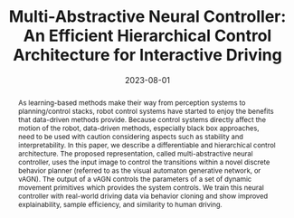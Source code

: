 ---
title: "Multi-Abstractive Neural Controller: An Efficient Hierarchical Control Architecture for Interactive Driving"
authors:
- Xiao Li
- Igor Gilitschenski
- Guy Rosman
- Sertac Karaman
- Daniela Rus

date: "2023-08-01"

# Schedule page publish date (NOT publication's date).
publishDate: "2023-04-08T00:00:00Z"

doi: ""

# Publication type.
# Legend: 0 = Uncategorized; 1 = Conference paper; 2 = Journal article;
# 3 = Preprint / Working Paper; 4 = Report; 5 = Book; 6 = Book section;
# 7 = Thesis; 8 = Patent
publication_types : ["article-journal"]

# Publication name and optional abbreviated publication name.
publication: "*Robotics and Automation Letters*"
publication_short: "*RA-L*"

abstract: As learning-based methods make their way from perception systems to planning/control stacks, robot control systems have started to enjoy the benefits that data-driven methods provide. Because control systems directly affect the motion of the robot, data-driven methods, especially black box approaches, need to be used with caution considering aspects such as stability and interpretability. In this paper, we describe a differentiable and hierarchical control architecture. The proposed representation, called multi-abstractive neural controller, uses the input image to control the transitions within a novel discrete behavior planner (referred to as the visual automaton generative network, or vAGN). The output of a vAGN controls the parameters of a set of dynamic movement primitives which provides the system controls. We train this neural controller with real-world driving data via behavior cloning and show improved explainability, sample efficiency, and similarity to human driving.

featured: false

# links:
# - name: ""
#   url: ""
url_pdf: publication/202304-ral-neural_controller/ral23-neural_controller.pdf
url_code: ''
url_dataset: ''
url_poster: ''
url_project: ''
url_slides: ''
url_source: ''
url_video: ''

# Featured image
# To use, add an image named `featured.jpg/png` to your page's folder. 
#image:
#  caption: 'Image credit: [**Unsplash**](https://unsplash.com/photos/jdD8gXaTZsc)'
#  focal_point: ""
#  preview_only: false
---